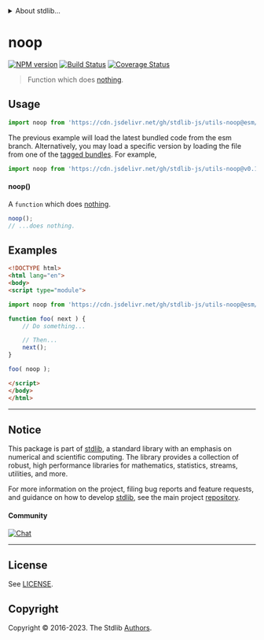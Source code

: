 <!--

@license Apache-2.0

Copyright (c) 2018 The Stdlib Authors.

Licensed under the Apache License, Version 2.0 (the "License");
you may not use this file except in compliance with the License.
You may obtain a copy of the License at

   http://www.apache.org/licenses/LICENSE-2.0

Unless required by applicable law or agreed to in writing, software
distributed under the License is distributed on an "AS IS" BASIS,
WITHOUT WARRANTIES OR CONDITIONS OF ANY KIND, either express or implied.
See the License for the specific language governing permissions and
limitations under the License.

-->


<details>
  <summary>
    About stdlib...
  </summary>
  <p>We believe in a future in which the web is a preferred environment for numerical computation. To help realize this future, we've built stdlib. stdlib is a standard library, with an emphasis on numerical and scientific computation, written in JavaScript (and C) for execution in browsers and in Node.js.</p>
  <p>The library is fully decomposable, being architected in such a way that you can swap out and mix and match APIs and functionality to cater to your exact preferences and use cases.</p>
  <p>When you use stdlib, you can be absolutely certain that you are using the most thorough, rigorous, well-written, studied, documented, tested, measured, and high-quality code out there.</p>
  <p>To join us in bringing numerical computing to the web, get started by checking us out on <a href="https://github.com/stdlib-js/stdlib">GitHub</a>, and please consider <a href="https://opencollective.com/stdlib">financially supporting stdlib</a>. We greatly appreciate your continued support!</p>
</details>

# noop

[![NPM version][npm-image]][npm-url] [![Build Status][test-image]][test-url] [![Coverage Status][coverage-image]][coverage-url] <!-- [![dependencies][dependencies-image]][dependencies-url] -->

> Function which does [nothing][nop].



<section class="usage">

## Usage

```javascript
import noop from 'https://cdn.jsdelivr.net/gh/stdlib-js/utils-noop@esm/index.mjs';
```
The previous example will load the latest bundled code from the esm branch. Alternatively, you may load a specific version by loading the file from one of the [tagged bundles](https://github.com/stdlib-js/utils-noop/tags). For example,

```javascript
import noop from 'https://cdn.jsdelivr.net/gh/stdlib-js/utils-noop@v0.1.0-esm/index.mjs';
```

#### noop()

A `function` which does [nothing][nop].

```javascript
noop();
// ...does nothing.
```

</section>

<!-- /.usage -->

<section class="examples">

## Examples

<!-- eslint no-undef: "error" -->

```html
<!DOCTYPE html>
<html lang="en">
<body>
<script type="module">

import noop from 'https://cdn.jsdelivr.net/gh/stdlib-js/utils-noop@esm/index.mjs';

function foo( next ) {
    // Do something...

    // Then...
    next();
}

foo( noop );

</script>
</body>
</html>
```

</section>

<!-- /.examples -->

<!-- Section for related `stdlib` packages. Do not manually edit this section, as it is automatically populated. -->

<section class="related">

</section>

<!-- /.related -->

<!-- Section for all links. Make sure to keep an empty line after the `section` element and another before the `/section` close. -->


<section class="main-repo" >

* * *

## Notice

This package is part of [stdlib][stdlib], a standard library with an emphasis on numerical and scientific computing. The library provides a collection of robust, high performance libraries for mathematics, statistics, streams, utilities, and more.

For more information on the project, filing bug reports and feature requests, and guidance on how to develop [stdlib][stdlib], see the main project [repository][stdlib].

#### Community

[![Chat][chat-image]][chat-url]

---

## License

See [LICENSE][stdlib-license].


## Copyright

Copyright &copy; 2016-2023. The Stdlib [Authors][stdlib-authors].

</section>

<!-- /.stdlib -->

<!-- Section for all links. Make sure to keep an empty line after the `section` element and another before the `/section` close. -->

<section class="links">

[npm-image]: http://img.shields.io/npm/v/@stdlib/utils-noop.svg
[npm-url]: https://npmjs.org/package/@stdlib/utils-noop

[test-image]: https://github.com/stdlib-js/utils-noop/actions/workflows/test.yml/badge.svg?branch=v0.1.0
[test-url]: https://github.com/stdlib-js/utils-noop/actions/workflows/test.yml?query=branch:v0.1.0

[coverage-image]: https://img.shields.io/codecov/c/github/stdlib-js/utils-noop/main.svg
[coverage-url]: https://codecov.io/github/stdlib-js/utils-noop?branch=main

<!--

[dependencies-image]: https://img.shields.io/david/stdlib-js/utils-noop.svg
[dependencies-url]: https://david-dm.org/stdlib-js/utils-noop/main

-->

[chat-image]: https://img.shields.io/gitter/room/stdlib-js/stdlib.svg
[chat-url]: https://app.gitter.im/#/room/#stdlib-js_stdlib:gitter.im

[stdlib]: https://github.com/stdlib-js/stdlib

[stdlib-authors]: https://github.com/stdlib-js/stdlib/graphs/contributors

[umd]: https://github.com/umdjs/umd
[es-module]: https://developer.mozilla.org/en-US/docs/Web/JavaScript/Guide/Modules

[deno-url]: https://github.com/stdlib-js/utils-noop/tree/deno
[umd-url]: https://github.com/stdlib-js/utils-noop/tree/umd
[esm-url]: https://github.com/stdlib-js/utils-noop/tree/esm
[branches-url]: https://github.com/stdlib-js/utils-noop/blob/main/branches.md

[stdlib-license]: https://raw.githubusercontent.com/stdlib-js/utils-noop/main/LICENSE

[nop]: https://en.wikipedia.org/wiki/NOP

</section>

<!-- /.links -->
